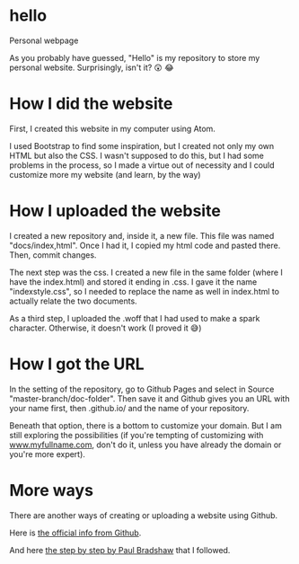 # hello
Personal webpage

As you probably have guessed, "Hello" is my repository to store my personal website. Surprisingly, isn't it? :astonished: :joy:

# How I did the website
First, I created this website in my computer using Atom. 

I used Bootstrap to find some inspiration, but I created not only my own HTML but also the CSS. I wasn't supposed to do this, but I had some problems in the process, so I made a virtue out of necessity and I could customize more my website (and learn, by the way)

# How I uploaded the website
I created a new repository and, inside it, a new file. This file was named "docs/index,html". Once I had it, I copied my html code and pasted there. Then, commit changes. 

The next step was the css. I created a new file in the same folder (where I have the index.html) and stored it ending in .css. I gave it the name "indexstyle.css", so I needed to replace the name as well in index.html to actually relate the two documents. 

As a third step, I uploaded the .woff that I had used to make a spark character. Otherwise, it doesn't work (I proved it :sweat_smile:)

# How I got the URL
In the setting of the repository, go to Github Pages and select in Source "master-branch/doc-folder". Then save it and Github gives you an URL with your name first, then .github.io/ and the name of your repository. 

Beneath that option, there is a bottom to customize your domain. But I am still exploring the possibilities (if you're tempting of customizing with www.myfullname.com, don't do it, unless you have already the domain or you're more expert). 

# More ways
There are another ways of creating or uploading a website using Github. 

Here is [the official info from Github](https://help.github.com/categories/github-pages-basics).

And here [the step by step by Paul Bradshaw](https://github.com/paulbradshaw/introtogithub/blob/master/githubwebsites.md) that I followed. 
  
